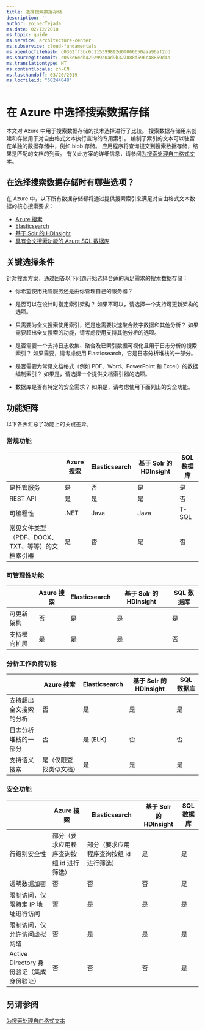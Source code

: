 ```yaml
---
title: 选择搜索数据存储
description: ''
author: zoinerTejada
ms.date: 02/12/2018
ms.topic: guide
ms.service: architecture-center
ms.subservice: cloud-fundamentals
ms.openlocfilehash: c0362ff3bc6c115399892d0f066650aaa96af2dd
ms.sourcegitcommit: c053e6edb429299a0ad9b327888d596c48859d4a
ms.translationtype: HT
ms.contentlocale: zh-CN
ms.lasthandoff: 03/20/2019
ms.locfileid: "58244048"
---
```

# <a name="choosing-a-search-data-store-in-azure"></a>在 Azure 中选择搜索数据存储

本文对 Azure 中用于搜索数据存储的技术选择进行了比较。 搜索数据存储用来创建和存储用于对自由格式文本执行查询的专用索引。 编制了索引的文本可以驻留在单独的数据存储中，例如 blob 存储。 应用程序将查询提交到搜索数据存储，结果是匹配的文档的列表。 有关此方案的详细信息，请参阅[为搜索处理自由格式文本](../scenarios/search.md)。

<!-- markdownlint-disable MD026 -->

## <a name="what-are-your-options-when-choosing-a-search-data-store"></a>在选择搜索数据存储时有哪些选项？

<!-- markdownlint-enable MD026 -->

在 Azure 中，以下所有数据存储都将通过提供搜索索引来满足对自由格式文本数据的核心搜索要求：

- [Azure 搜索](/azure/search/search-what-is-azure-search)
- [Elasticsearch](https://azuremarketplace.microsoft.com/marketplace/apps/elastic.elasticsearch?tab=Overview)
- [基于 Solr 的 HDInsight](/azure/hdinsight/hdinsight-hadoop-solr-install-linux)
- [具有全文搜索功能的 Azure SQL 数据库](/sql/relational-databases/search/full-text-search)

## <a name="key-selection-criteria"></a>关键选择条件

针对搜索方案，通过回答以下问题开始选择合适的满足需求的搜索数据存储：

- 你希望使用托管服务还是由你管理自己的服务器？

- 是否可以在设计时指定索引架构？ 如果不可以，请选择一个支持可更新架构的选项。

- 只需要为全文搜索使用索引，还是也需要快速聚合数字数据和其他分析？ 如果需要超出全文搜索的功能，请考虑使用支持其他分析的选项。

- 是否需要一个支持日志收集、聚合及已索引数据可视化且用于日志分析的搜索索引？ 如果需要，请考虑使用 Elasticsearch，它是日志分析堆栈的一部分。

- 是否需要为常见文档格式（例如 PDF、Word、PowerPoint 和 Excel）的数据编制索引？ 如果是，请选择一个提供文档索引器的选项。

- 数据库是否有特定的安全需求？ 如果是，请考虑使用下面列出的安全功能。

## <a name="capability-matrix"></a>功能矩阵

以下各表汇总了功能上的关键差异。

### <a name="general-capabilities"></a>常规功能

| | Azure 搜索 | Elasticsearch | 基于 Solr 的 HDInsight | SQL 数据库 |
| --- | --- | --- | --- | --- |
| 是托管服务 | 是 | 否 | 是 | 是 |  
| REST API | 是 | 是 | 是 | 否 |
| 可编程性 | .NET | Java | Java | T-SQL |
| 常见文件类型（PDF、DOCX、TXT、等等）的文档索引器 | 是 | 否 | 是 | 否 |

### <a name="manageability-capabilities"></a>可管理性功能

| | Azure 搜索 | Elasticsearch | 基于 Solr 的 HDInsight | SQL 数据库 |
| --- | --- | --- | --- | --- |
| 可更新架构 | 否 | 是 | 是 | 是 |
| 支持横向扩展  | 是 | 是 | 是 | 否 |

### <a name="analytic-workload-capabilities"></a>分析工作负荷功能

| | Azure 搜索 | Elasticsearch | 基于 Solr 的 HDInsight | SQL 数据库 |
| --- | --- | --- | --- | --- |
| 支持超出全文搜索的分析 | 否 | 是 | 是 | 是 |
| 日志分析堆栈的一部分 | 否 | 是 (ELK) |  否 | 否 |
| 支持语义搜索 | 是（仅限查找类似文档） | 是 | 是 | 是 |

### <a name="security-capabilities"></a>安全功能

| | Azure 搜索 | Elasticsearch | 基于 Solr 的 HDInsight | SQL 数据库 |
| --- | --- | --- | --- | --- |
| 行级别安全性 | 部分（要求应用程序查询按组 id 进行筛选） | 部分（要求应用程序查询按组 id 进行筛选） | 是 | 是 |
| 透明数据加密 | 否 | 否 | 否 | 是 |  
| 限制访问，仅限特定 IP 地址进行访问 | 否 | 是 | 是 | 是 |
| 限制访问，仅允许访问虚拟网络 | 否 | 是 | 是 | 是 |  
| Active Directory 身份验证（集成身份验证） | 否 | 否 | 否 | 是 |

## <a name="see-also"></a>另请参阅

[为搜索处理自由格式文本](../scenarios/search.md)
